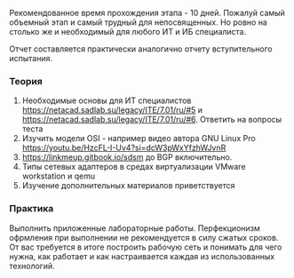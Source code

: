 Рекомендованное время прохождения этапа - 10 дней. Пожалуй самый объемный этап и самый трудный для непосвященных. Но ровно на столько же и необходимый для любого ИТ и ИБ специалиста.

Отчет составляется практически аналогично отчету вступительного испытания. 

### Теория
1. Необходимые основы для ИТ специалистов https://netacad.sadlab.su/legacy/ITE/7.01/ru/#5 и https://netacad.sadlab.su/legacy/ITE/7.01/ru/#6. Ответить на вопросы теста
2. Изучить модели OSI - например видео автора GNU Linux Pro https://youtu.be/HzcFL-I-Uv4?si=dcW3pWxYfzhWJvnR
3. https://linkmeup.gitbook.io/sdsm до BGP включительно.
4. Типы сетевых адаптеров в средах виртуализации VMware workstation и qemu
5. Изучение дополнительных материалов приветствуется
   
### Практика
Выполнить приложенные лабораторные работы. Перфекционизм офрмления при выполнении не рекомендуется в силу сжатых сроков. От вас требуется в итоге построить рабочую сеть и понимать для чего нужна, как работает и как настраивается каждая из использованных технологий.
